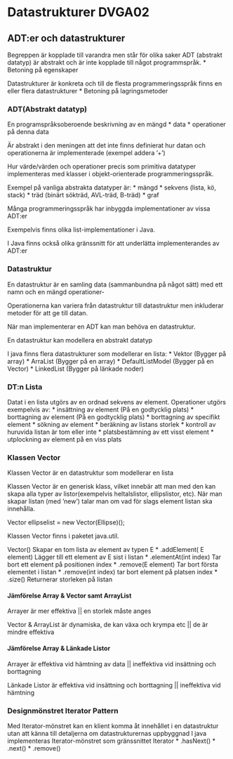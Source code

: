 # Datastrukturer DVGA02

## ADT:er och datastrukturer
Begreppen är kopplade till varandra men står för olika saker
ADT (abstrakt datatyp) är abstrakt och är inte kopplade till något programmspråk.
	* Betoning på egenskaper

Datastrukturer är konkreta och till de flesta programmeringsspråk finns en eller flera datastrukturer
	* Betoning på lagringsmetoder

### ADT(Abstrakt datatyp)
En programspråksoberoende beskrivning av en mängd
	* data
	* operationer på denna data

Är abstrakt i den meningen att det inte finns definierat hur datan och operationerna är implementerade (exempel addera ’+’)

Hur värde/värden och operationer precis som primitiva datatyper implementeras med klasser i objekt-orienterade programmeringsspråk.

Exempel på vanliga abstrakta datatyper är:
	* mängd
	* sekvens (lista, kö, stack)
	* träd (binärt sökträd, AVL-träd, B-träd)
	* graf

Många programmeringsspråk har inbyggda implementationer av vissa ADT:er

Exempelvis finns olika list-implementationer i Java.

I Java finns också olika gränssnitt för att underlätta implementerandes av ADT:er

### Datastruktur
En datastruktur är en samling data (sammanbundna på något sätt) med ett namn och en mängd operationer-

Operationerna kan variera från datastruktur till datastruktur men inkluderar metoder för att ge till datan.

När man implementerar en ADT kan man behöva en datastruktur.

En datastruktur kan modellera en abstrakt datatyp

I java finns flera datastrukturer som modellerar en lista:
	* Vektor   (Bygger på array)
	* ArraList (Bygger på en array)
	* DefaultListModel (Bygger på en Vector)
	* LinkedList (Bygger på länkade noder)


### DT:n Lista
Datat i en lista utgörs av en ordnad sekvens av element.
Operationer utgörs exempelvis av:
	* insättning av element (På en godtycklig plats)
	* borttagning av element (På en godtycklig plats)
	* borttagning av specifikt element
	* sökning av element
	* beräkning av listans storlek
	* kontroll av huruvida listan är tom eller inte
	* platsbestämning av ett visst element
	* utplockning av element på en viss plats

### Klassen Vector
Klassen Vector är en datastruktur som modellerar en lista

Klassen Vector är en generisk klass, vilket innebär att man med den kan skapa alla typer av listor(exempelvis heltalslistor, ellipslistor, etc).
När man skapar listan (med ’new’) talar man om vad för slags element listan ska innehålla.

Vector <Ellipse> ellipselist = new Vector(Ellipse)();

Klassen Vector finns i paketet java.util.

Vector<E>() Skapar en tom lista av element av typen E
	* .addElement( E element) Lägger till ett element av E sist i listan
	* .elementAt(int index) Tar bort ett element på positionen index
	* .remove(E element) Tar bort första elementet i listan
	* .remove(int index) tar bort element på platsen index
	* .size() Returnerar storleken på listan



#### Jämförelse Array & Vector samt ArrayList

Arrayer är mer effektiva || en storlek måste anges

Vector & ArrayList är dynamiska, de kan växa och krympa etc || de är mindre effektiva

#### Jämförelse Array & Länkade Listor

Arrayer är effektiva vid hämtning av data || ineffektiva vid insättning och borttagning

Länkade Listor är effektiva vid insättning och borttagning || ineffektiva vid hämtning


### Designmönstret Iterator Pattern
Med Iterator-mönstret kan en klient komma åt innehållet i en datastruktur utan att känna till detaljerna om datastrukturernas uppbyggnad
I java implementeras Iterator-mönstret som gränssnittet Iterator
	* .hasNext()
	* .next()
	* .remove()

